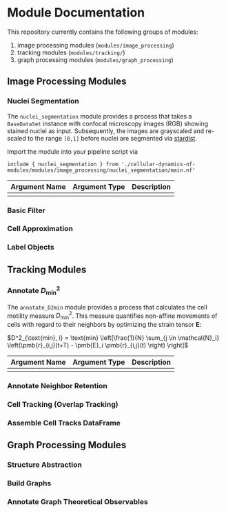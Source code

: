 # Module Documentation

This repository currently contains the following groups of modules:

1. image processing modules (`modules/image_processing`)
2. tracking modules (`modules/tracking/`)
3. graph processing modules (`modules/graph_processing`)

## Image Processing Modules

### Nuclei Segmentation
The `nuclei_segmentation` module provides a process that takes a
`BaseDataSet` instance with confocal microscopy images (RGB)  showing stained nuclei
as input. Subsequently, the images are grayscaled and re-scaled to the range `[0,1]`
before nuclei are segmented via [stardist](https://github.com/stardist/stardist).

Import the module into your pipeline script via
```nextflow
include { nuclei_segmentation } from './cellular-dynamics-nf-modules/modules/image_processing/nuclei_segmentation/main.nf'
```
|Argument Name|Argument Type|Description|
|-|-|-|
||||

### Basic Filter
### Cell Approximation
### Label Objects

## Tracking Modules

### Annotate $D^2_\text{min}$
The `annotate_D2min` module provides a process that calculates the
cell motility measure $D_\text{min}^2$. This measure quantifies non-affine
movements of cells with regard to their neighbors by optimizing the
strain tensor $\pmb{E}$:

$D^2_{\text{min}, i} = \text{min} \left[\frac{1}{N} \sum_{j \in \mathcal{N}_i} \left(\pmb{r}_{i,j}(t+T) - \pmb{E}_i \pmb{r}_{i,j}(t) \right) \right]$

|Argument Name|Argument Type|Description|
|-|-|-|
||||

### Annotate Neighbor Retention
### Cell Tracking (Overlap Tracking)
### Assemble Cell Tracks DataFrame

## Graph Processing Modules

### Structure Abstraction
### Build Graphs
### Annotate Graph Theoretical Observables

